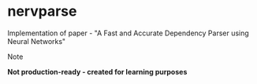 # nervparse
Implementation of paper - "A Fast and Accurate Dependency Parser using Neural Networks"
> [!NOTE]
> **Not production-ready - created for learning purposes** 
> 
> 
> 
